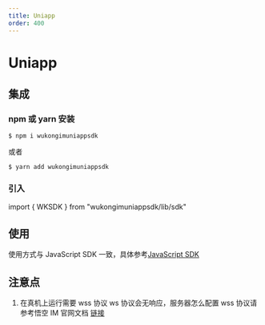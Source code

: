 ```yaml
---
title: Uniapp
order: 400
---
```

# Uniapp
## 集成

### npm 或 yarn 安装

```
$ npm i wukongimuniappsdk
```

或者

```
$ yarn add wukongimuniappsdk
```

### 引入

import { WKSDK } from "wukongimuniappsdk/lib/sdk"

## 使用

使用方式与 JavaScript SDK 一致，具体参考[JavaScript SDK](/sdk/javascript)

## 注意点

1. 在真机上运行需要 wss 协议 ws 协议会无响应，服务器怎么配置 wss 协议请参考悟空 IM 官网文档 [链接](/guide/wss)
